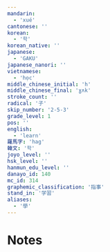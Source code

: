 ```yaml
---
mandarin:
  - 'xué'
cantonese: ''
korean:
  - '학'
korean_native: ''
japanese:
  - 'GAKU'
japanese_nanori: ''
vietnamese:
  - 'học'
middle_chinese_initial: 'h'
middle_chinese_final: 'ɣʌk'
stroke_count: ''
radical: '子'
skip_number: '2-5-3'
grade_level: 1
pos: ''
english:
  - 'learn'
羅馬字: 'hag'
韓文: '학'
joyo_level: ''
hsk_level: ''
hanmun_edu_level: ''
danayo_id: 140
mc_id: 314
graphemic_classification: '指事'
stand_in: '学習'
aliases:
  - '學'
---
```


# Notes
